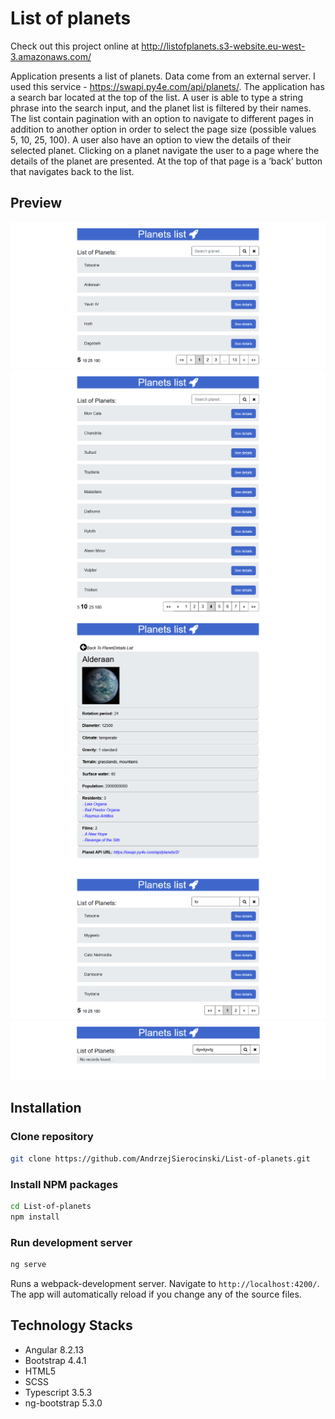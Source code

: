 # List of planets
Check out this project online at http://listofplanets.s3-website.eu-west-3.amazonaws.com/

Application presents a list of planets. Data come from an
external server. I used this service - https://swapi.py4e.com/api/planets/. 
The application has a search bar located at the top of the list. A user is able
to type a string phrase into the search input, and the planet list is filtered by their
names.
The list contain pagination with an option to navigate to different
pages in addition to another option in order to select the page size (possible values 5, 10, 25, 100).
A user also have an option to view the details of their selected planet. Clicking on a
planet navigate the user to a page where the details of the planet are presented. At
the top of that page is a ‘back’ button that navigates back to the list.

## Preview

![alt text](https://github.com/AndrzejSierocinski/List-of-planets/blob/master/src/assets/images/main.png?raw=true)
![alt text](https://github.com/AndrzejSierocinski/List-of-planets/blob/master/src/assets/images/pagination&page-size.png?raw=true)
![alt text](https://github.com/AndrzejSierocinski/List-of-planets/blob/master/src/assets/images/details.png?raw=true)
![alt text](https://github.com/AndrzejSierocinski/List-of-planets/blob/master/src/assets/images/search.png?raw=true)
![alt text](https://github.com/AndrzejSierocinski/List-of-planets/blob/master/src/assets/images/not-found.png?raw=true)


## Installation

### Clone repository

```bash
git clone https://github.com/AndrzejSierocinski/List-of-planets.git
```

### Install NPM packages

```bash
cd List-of-planets
npm install
```
 
### Run development server

```bash
ng serve
```

Runs a webpack-development server. Navigate to `http://localhost:4200/`. The app will automatically reload if you change any of the source files.

## Technology Stacks
  - Angular 8.2.13
  - Bootstrap 4.4.1
  - HTML5
  - SCSS
  - Typescript 3.5.3
  - ng-bootstrap 5.3.0
 
